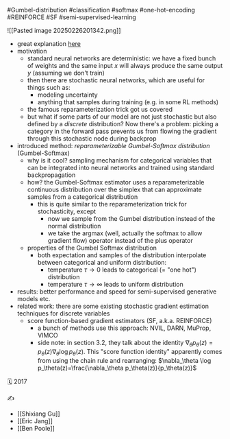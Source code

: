 #Gumbel-distribution #classification #softmax #one-hot-encoding #REINFORCE #SF #semi-supervised-learning

![[Pasted image 20250226201342.png]]
- great explanation [here](https://sassafras13.github.io/GumbelSoftmax/)
- motivation
	- standard neural networks are deterministic: we have a fixed bunch of weights and the same input $x$ will always produce the same output $y$ (assuming we don't train)
	- then there are stochastic neural networks, which are useful for things such as:
		- modeling uncertainty
		- anything that samples during training (e.g. in some RL methods)
	- the famous reparameterization trick got us covered
	- but what if some parts of our model are not just stochastic but also defined by a *discrete* distribution? Now there's a problem: picking a category in the forward pass prevents us from flowing the gradient through this stochastic node during backprop
- introduced method: *reparameterizable Gumbel-Softmax distribution* (Gumbel-Softmax)
	- why is it cool? sampling mechanism for categorical variables that can be integrated into neural networks and trained using standard backpropagation
	- how? the Gumbel-Softmax estimator uses a reparameterizable continuous distribution over the simplex that can approximate samples from a categorical distribution
		- this is quite similar to the reparameterization trick for stochasticity, except
			- now we sample from the Gumbel distribution instead of the normal distribution
			- we take the argmax (well, actually the softmax to allow gradient flow) operator instead of the plus operator
	- properties of the Gumbel Softmax distribution
		- both expectation and samples of the distribution interpolate between categorical and uniform distribution:
			- temperature $\tau\to 0$ leads to categorical (= "one hot") distribution
			- temperature $\tau\to\infty$ leads to uniform distribution
- results: better performance and speed for semi-supervised generative models etc.
- related work: there are some existing stochastic gradient estimation techniques for discrete variables
	- score function-based gradient estimators (SF, a.k.a. REINFORCE)
		- a bunch of methods use this approach: NVIL, DARN, MuProp, VIMCO
		- side note: in section 3.2, they talk about the identity $\nabla_{\theta} p_\theta(z)=p_\theta(z)\nabla_\theta \log p_\theta(z)$. This "score function identity" apparently comes from using the chain rule and rearranging: $\nabla_\theta \log p_\theta(z)=\frac{\nabla_\theta p_\theta(z)}{p_\theta(z)}$

🗓️ 2017

✍️
- [[Shixiang Gu]]
- [[Eric Jang]]
- [[Ben Poole]]
